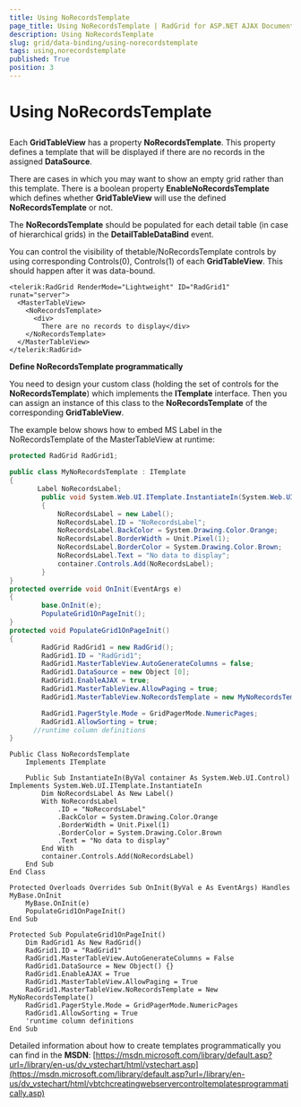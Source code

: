 ```yaml
---
title: Using NoRecordsTemplate
page_title: Using NoRecordsTemplate | RadGrid for ASP.NET AJAX Documentation
description: Using NoRecordsTemplate
slug: grid/data-binding/using-norecordstemplate
tags: using,norecordstemplate
published: True
position: 3
---
```


# Using NoRecordsTemplate



## 

Each **GridTableView** has a property **NoRecordsTemplate**. This property defines a template that will be displayed if there are no records in the assigned **DataSource**.

There are cases in which you may want to show an empty grid rather than this template. There is a boolean property **EnableNoRecordsTemplate** which defines whether **GridTableView** will use the defined **NoRecordsTemplate** or not.

The **NoRecordsTemplate** should be populated for each detail table (in case of hierarchical grids) in the **DetailTableDataBind** event.

You can control the visibility of thetable/NoRecordsTemplate controls by using corresponding Controls(0), Controls(1) of each **GridTableView**. This should happen after it was data-bound.

````ASP.NET
<telerik:RadGrid RenderMode="Lightweight" ID="RadGrid1" runat="server">
  <MasterTableView>
    <NoRecordsTemplate>
      <div>
        There are no records to display</div>
    </NoRecordsTemplate>
  </MasterTableView>
</telerik:RadGrid>
````



**Define NoRecordsTemplate programmatically**

You need to design your custom class (holding the set of controls for the **NoRecordsTemplate**) which implements the **ITemplate** interface. Then you can assign an instance of this class to the **NoRecordsTemplate** of the corresponding **GridTableView**.

The example below shows how to embed MS Label in the NoRecordsTemplate of the MasterTableView at runtime:



````C#	
protected RadGrid RadGrid1;

public class MyNoRecordsTemplate : ITemplate
{
       Label NoRecordsLabel;
        public void System.Web.UI.ITemplate.InstantiateIn(System.Web.UI.Control container)
        {
            NoRecordsLabel = new Label();
            NoRecordsLabel.ID = "NoRecordsLabel";
            NoRecordsLabel.BackColor = System.Drawing.Color.Orange;
            NoRecordsLabel.BorderWidth = Unit.Pixel(1);
            NoRecordsLabel.BorderColor = System.Drawing.Color.Brown;
            NoRecordsLabel.Text = "No data to display";
            container.Controls.Add(NoRecordsLabel);
        }
}
protected override void OnInit(EventArgs e)
{
        base.OnInit(e);
        PopulateGrid1OnPageInit();
}
protected void PopulateGrid1OnPageInit()
{
        RadGrid RadGrid1 = new RadGrid();
        RadGrid1.ID = "RadGrid1";
        RadGrid1.MasterTableView.AutoGenerateColumns = false;
        RadGrid1.DataSource = new Object [0];
        RadGrid1.EnableAJAX = true;
        RadGrid1.MasterTableView.AllowPaging = true;
        RadGrid1.MasterTableView.NoRecordsTemplate = new MyNoRecordsTemplate();

        RadGrid1.PagerStyle.Mode = GridPagerMode.NumericPages;
        RadGrid1.AllowSorting = true;
      //runtime column definitions
}       
````
````VB
Public Class NoRecordsTemplate
    Implements ITemplate

    Public Sub InstantiateIn(ByVal container As System.Web.UI.Control) Implements System.Web.UI.ITemplate.InstantiateIn
        Dim NoRecordsLabel As New Label()
        With NoRecordsLabel
            .ID = "NoRecordsLabel"
            .BackColor = System.Drawing.Color.Orange
            .BorderWidth = Unit.Pixel(1)
            .BorderColor = System.Drawing.Color.Brown
            .Text = "No data to display"
        End With
        container.Controls.Add(NoRecordsLabel)
    End Sub
End Class

Protected Overloads Overrides Sub OnInit(ByVal e As EventArgs) Handles MyBase.OnInit
    MyBase.OnInit(e)
    PopulateGrid1OnPageInit()
End Sub

Protected Sub PopulateGrid1OnPageInit()
    Dim RadGrid1 As New RadGrid()
    RadGrid1.ID = "RadGrid1"
    RadGrid1.MasterTableView.AutoGenerateColumns = False
    RadGrid1.DataSource = New Object() {}
    RadGrid1.EnableAJAX = True
    RadGrid1.MasterTableView.AllowPaging = True
    RadGrid1.MasterTableView.NoRecordsTemplate = New MyNoRecordsTemplate()
    RadGrid1.PagerStyle.Mode = GridPagerMode.NumericPages
    RadGrid1.AllowSorting = True
    'runtime column definitions
End Sub
````


Detailed information about how to create templates programmatically you can find in the **MSDN**: [https://msdn.microsoft.com/library/default.asp?url=/library/en-us/dv_vstechart/html/vstechart.asp](https://msdn.microsoft.com/library/default.asp?url=/library/en-us/dv_vstechart/html/vbtchcreatingwebservercontroltemplatesprogrammatically.asp)
